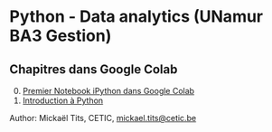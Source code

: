 # Python - Data analytics (UNamur BA3 Gestion)

## Chapitres dans Google Colab

0. [Premier Notebook iPython dans Google Colab](https://colab.research.google.com/github/titsitits/UNamur_Python_Analytics/blob/master/0_Premier_Notebook.ipynb)
1. [Introduction à Python](https://colab.research.google.com/github/titsitits/UNamur_Python_Analytics/blob/master/1_Introduction.ipynb)

Author: Mickaël Tits, CETIC, mickael.tits@cetic.be

